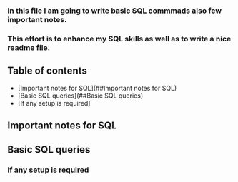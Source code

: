 
### In this file I am going to write basic SQL commmads also few important notes.
### This effort is to enhance my SQL skills as well as to write a nice readme file. 


## Table of contents
* [Important notes for SQL](##Important notes for SQL)
* [Basic SQL queries](##Basic SQL queries)
* [If any setup is required]

## Important notes for SQL

## Basic SQL queries 

### If any setup is required






